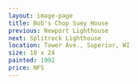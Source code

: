```yaml
---
layout: image-page
title: Bob's Chop Suey House
previous: Newport Lighthouse
next: Splitrock Lighthouse
location: Tower Ave., Superior, WI
size: 18 x 24
painted: 1992
price: NFS
---
```


